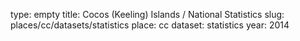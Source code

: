type: empty
title: Cocos (Keeling) Islands / National Statistics
slug: places/cc/datasets/statistics
place: cc
dataset: statistics
year: 2014
